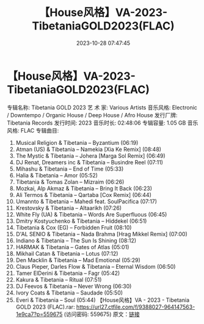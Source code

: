 ﻿---
title: 【House风格】VA-2023-TibetaniaGOLD2023(FLAC)
date: 2023-10-28 07:47:45
categories: 古典音乐、新世纪、纯音雅乐
tags: 纯音雅乐
---
# 【House风格】VA-2023-TibetaniaGOLD2023(FLAC)

专辑名称: Tibetania GOLD 2023
艺 术 家: Various Artists
音乐风格: Electronic / Downtempo / Organic House / Deep House / Afro
House
发行厂牌: Tibetania Records
发行时间: 2023
音乐时长: 02:48:06
专辑容量: 1.05 GB
音乐风格: FLAC
专辑曲目:
01. Musical Religion & Tibetania – Byzantium (06:19)
02. Atman (US) & Tibetania – Namekia [Xia Ke Remix]
(08:48)
03. The Mystic & Tibetania – Johera [Marga Sol Remix]
(06:49)
04. DJ Renat, Dreamers inc & Tibetania – Busindre Reel
(07:11)
05. Mihashu & Tibetania – End of Time (05:33)
06. Halia & Tibetania – Amor (05:52)
07. Tibetania & Tomas Zolan – Mizraim (06:26)
08. Mozkai, Alp Akmaz & Tibetania – Bring It Back
(06:23)
09. Ali Termos & Tibetania – Qartaba [Cox Remix] (06:44)
10. Umannto & Tibetania – Mahedi feat. SoulPacifica
(07:17)
11. Krestovsky & Tibetania – Altaarikh (07:26)
12. White Fly (UA) & Tibetania – Words Are Superfluous
(06:45)
13. Dmitry Kostyuchenko & Tibetania – Hiddekel (06:51)
14. Tibetania & Cox (EG) – Forbidden Fruit (08:10)
15. D'AL SENIO & Tibetania – Nada Brahma [Hrag Mikkel Remix]
(07:00)
16. Indiano & Tibetania – The Sun Is Shining (08:12)
17. HARMAK & Tibetania – Gates of Atlas (05:01)
18. Mikhail Catan & Tibetania – Lotus (07:12)
19. Den Macklin & Tibetania – Mad Emotional (05:29)
20. Claus Pieper, Darles Flow & Tibetania – Eternal Wisdom
(06:50)
21. Tamer ElDerini & Tibetania – Fagr (05:42)
22. Kakura & Tibetania – Ritual (07:51)
23. DJ Feevos & Tibetania – Never Wrong (06:30)
24. Ivory Coats & Tibetania – Saudade (05:50)
25. Everi & Tibetania – Soul (05:44)
【House风格】VA - 2023 - Tibetania GOLD 2023 (FLAC).rar: https://url27.ctfile.com/f/9388027-964147563-1e9ca7?p=559675
(访问密码: 559675)
原文：[链接](https://blog.sina.com.cn/s/blog_1647c7e76010313n6.html)